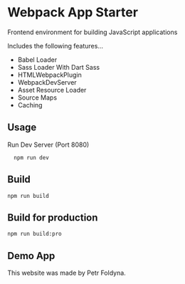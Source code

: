 # Webpack App Starter

Frontend environment for building JavaScript applications

Includes the following features...

- Babel Loader
- Sass Loader With Dart Sass
- HTMLWebpackPlugin
- WebpackDevServer
- Asset Resource Loader
- Source Maps
- Caching

## Usage

Run Dev Server (Port 8080)

```
  npm run dev
```

## Build

```
npm run build
```
## Build for production

```
npm run build:pro
```

## Demo App

This website was made by Petr Foldyna.
